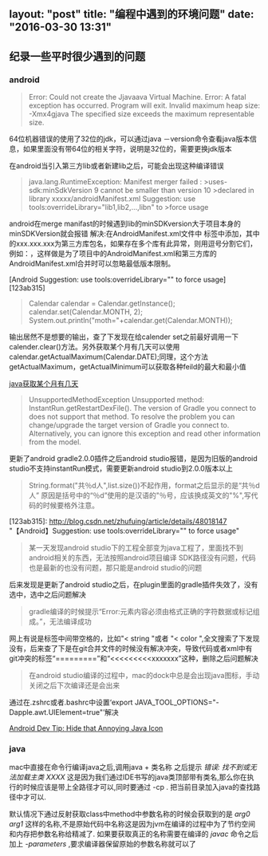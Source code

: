 layout: "post"
title: "编程中遇到的环境问题"
date: "2016-03-30 13:31"
---
## 纪录一些平时很少遇到的问题

### android


  >Error: Could not create the Jjavaava Virtual Machine.
  >Error: A fatal exception has occurred. Program will exit.
  >Invalid maximum heap size: -Xmx4gjava
  >The specified size exceeds the maximum representable size.

  64位机器错误的使用了32位的jdk，可以通过java －version命令查看java版本信息，如果里面没有带64位的相关字符，说明是32位的，需要更换jdk版本

  在android当引入第三方lib或者新建lib之后，可能会出现这种编译错误

  > java.lang.RuntimeException: Manifest merger failed : >uses-sdk:minSdkVersion 9 cannot be smaller than version 10 >declared in library xxxxx/androidManifest.xml
  >Suggestion: use tools:overrideLibrary="lib1,lib2,...,libn" to >force usage


  android在merge manifast的时候遇到lib的minSDKversion大于项目本身的minSDKVersion就会报错
  解决:在AndroidManifest.xml文件中 标签中添加<uses-sdk tools:overrideLibrary="xxx.xxx.xxx"/>，其中的xxx.xxx.xxx为第三方库包名，如果存在多个库有此异常，则用逗号分割它们，例如：<uses-sdk tools:overrideLibrary="xxx.xxx.aaa, xxx.xxx.bbb"/>，这样做是为了项目中的AndroidManifest.xml和第三方库的AndroidManifest.xml合并时可以忽略最低版本限制。

  [Android Suggestion: use tools:overrideLibrary="" to force usage][123ab315]

  >Calendar calendar = Calendar.getInstance();
  >calendar.set(Calendar.MONTH, 2);
  >System.out.println("moth="+calendar.get(Calendar.MONTH));

  输出居然不是想要的输出，查了下发现在给calender set之前最好调用一下calender.clear()方法。另外获取某个月有几天可以使用calendar.getActualMaximum(Calendar.DATE);同理，这个方法getActualMaximum，getActualMinimum可以获取各种feild的最大和最小值

  [java获取某个月有几天][93192086]

  [93192086]: http://bbs.csdn.net/topics/260084763 "java获取某个月有几天"

  >UnsupportedMethodException
  >Unsupported method: InstantRun.getRestartDexFile().
  >The version of Gradle you connect to does not support that method.
  >To resolve the problem you can change/upgrade the target version of Gradle you connect to.
  >Alternatively, you can ignore this exception and read other information from the model.

  更新了android gradle2.0.0插件之后android studio报错，是因为旧版的android studio不支持instantRun模式，需要更新android studio到2.0.0版本以上

  >String.format("共％d人",list.size())不起作用，format之后显示的是“共％d人”
  原因是括号中的“％d”使用的是汉语的"％号，应该换成英文的"%",写代码的时候要格外注意。



  [123ab315]: http://blog.csdn.net/zhufuing/article/details/48018147 "【Android】Suggestion: use tools:overrideLibrary="" to force usage"


  >某一天发现android studio下的工程全部变为java工程了，里面找不到android相关的东西，无法按照android项目编译
  >SDK路径没有问题，代码也是最新的也没有问题，那只能是android studio的问题

  后来发现是更新了android studio之后，在plugin里面的gradle插件失效了，没有选中，选中之后问题解决


  >gradle编译的时候提示“Error:元素内容必须由格式正确的字符数据或标记组成。”，无法编译成功

  网上有说是标签中间带空格的，比如"< string "或者 "< color ",全文搜索了下发现没有，后来查了下是在git合并文件的时候没有解决冲突，导致代码或者xml中有git冲突的标签“=========”和“<<<<<<<<<xxxxxxx”这种，删除之后问题解决

  >在android studio编译的过程中，mac的dock中总是会出现java图标，手动关闭之后下次编译还是会出来

  通过在.zshrc或者.bashrc中设置‘export JAVA_TOOL_OPTIONS="-Dapple.awt.UIElement=true"’解决

  [Android Dev Tip: Hide that Annoying Java Icon][1310fe32]

  [1310fe32]: https://bia.is/android-dev-tip-hide-that-annoying-java-icon/ "Android Dev Tip: Hide that Annoying Java Icon"
### java

  mac中直接在命令行编译java之后,调用java + 类名称 之后提示 *错误: 找不到或无法加载主类 XXXX*
  这是因为我们通过IDE书写的java类顶部带有类名,那么你在执行的时候应该是带上全路径才可以,同时要通过 -cp . 把当前目录加入java的查找路径中才可以.

  默认情况下通过反射获取class中method中参数名称的时候会获取到的是 *arg0*  *arg1* 这样的名称,不是原始代码中名称这是因为jvm在编译的过程中为了节约空间和内存把参数名称给精减了. 如果要获取真正的名称需要在编译的 *javac* 命令之后加上 *-parameters* ,要求编译器保留原始的参数名称就可以了
